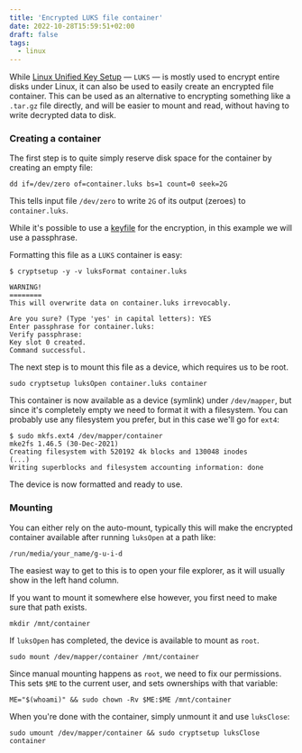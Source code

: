 ```yaml
---
title: 'Encrypted LUKS file container'
date: 2022-10-28T15:59:51+02:00
draft: false
tags:
  - linux
---
```


While [Linux Unified Key Setup](https://en.wikipedia.org/wiki/Linux_Unified_Key_Setup) &mdash; `LUKS` &mdash; is mostly used to encrypt entire disks under Linux, it can also be used to easily create an encrypted file container. This can be used as an alternative to encrypting something like a `.tar.gz` file directly, and will be easier to mount and read, without having to write decrypted data to disk.

### Creating a container

The first step is to quite simply reserve disk space for the container by creating an empty file:

```
dd if=/dev/zero of=container.luks bs=1 count=0 seek=2G
```

This tells input file `/dev/zero` to write `2G` of its output (zeroes) to `container.luks`.

While it's possible to use a [keyfile](https://en.wikipedia.org/wiki/Keyfile) for the encryption, in this example we will use a passphrase.

Formatting this file as a `LUKS` container is easy:

```
$ cryptsetup -y -v luksFormat container.luks

WARNING!
========
This will overwrite data on container.luks irrevocably.

Are you sure? (Type 'yes' in capital letters): YES
Enter passphrase for container.luks:
Verify passphrase:
Key slot 0 created.
Command successful.
```

The next step is to mount this file as a device, which requires us to be root.

```
sudo cryptsetup luksOpen container.luks container
```

This container is now available as a device (symlink) under `/dev/mapper`, but since it's completely empty we need to format it with a filesystem. You can probably use any filesystem you prefer, but in this case we'll go for `ext4`:

```
$ sudo mkfs.ext4 /dev/mapper/container
mke2fs 1.46.5 (30-Dec-2021)
Creating filesystem with 520192 4k blocks and 130048 inodes
(...)
Writing superblocks and filesystem accounting information: done
```

The device is now formatted and ready to use.

### Mounting

You can either rely on the auto-mount, typically this will make the encrypted container available after running `luksOpen` at a path like:

```
/run/media/your_name/g-u-i-d
```

The easiest way to get to this is to open your file explorer, as it will usually show in the left hand column.

If you want to mount it somewhere else however, you first need to make sure that path exists.

```
mkdir /mnt/container
```

If `luksOpen` has completed, the device is available to mount as `root`.

```
sudo mount /dev/mapper/container /mnt/container
```

Since manual mounting happens as `root`, we need to fix our permissions. This sets `$ME` to the current user, and sets ownerships with that variable:

```
ME="$(whoami)" && sudo chown -Rv $ME:$ME /mnt/container
```

When you're done with the container, simply unmount it and use `luksClose`:

```
sudo umount /dev/mapper/container && sudo cryptsetup luksClose container
```
